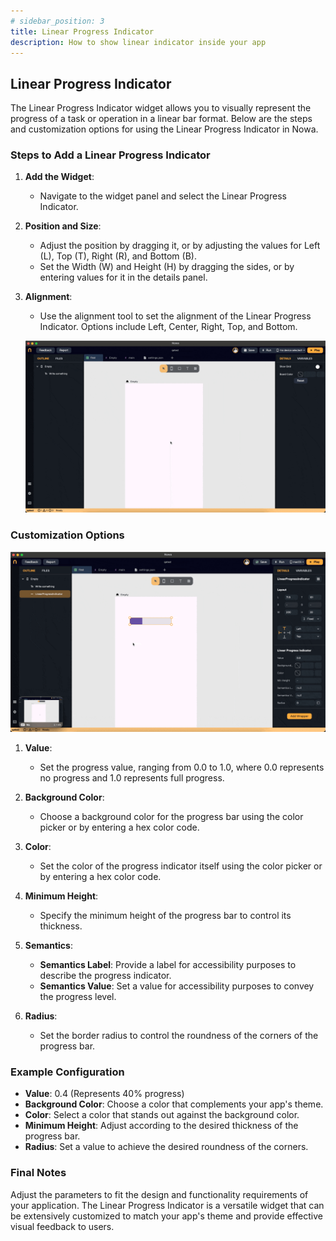 ```yaml
---
# sidebar_position: 3
title: Linear Progress Indicator 
description: How to show linear indicator inside your app
---
```


## Linear Progress Indicator

The Linear Progress Indicator widget allows you to visually represent the progress of a task or operation in a linear bar format. Below are the steps and customization options for using the Linear Progress Indicator in Nowa.

### Steps to Add a Linear Progress Indicator

1. **Add the Widget**:
   - Navigate to the widget panel and select the Linear Progress Indicator.

2. **Position and Size**:
   - Adjust the position by dragging it, or by adjusting the values for Left (L), Top (T), Right (R), and Bottom (B).
   - Set the Width (W) and Height (H) by dragging the sides, or by entering values for it in the details panel.

3. **Alignment**:
   - Use the alignment tool to set the alignment of the Linear Progress Indicator. Options include Left, Center, Right, Top, and Bottom.

   ![](./img/linear-progress/drop_linear.gif)

### Customization Options

   ![](./img/linear-progress/change_height.gif)


1. **Value**:
   - Set the progress value, ranging from 0.0 to 1.0, where 0.0 represents no progress and 1.0 represents full progress.

2. **Background Color**:
   - Choose a background color for the progress bar using the color picker or by entering a hex color code.

3. **Color**:
   - Set the color of the progress indicator itself using the color picker or by entering a hex color code.

4. **Minimum Height**:
   - Specify the minimum height of the progress bar to control its thickness.

5. **Semantics**:
   - **Semantics Label**: Provide a label for accessibility purposes to describe the progress indicator.
   - **Semantics Value**: Set a value for accessibility purposes to convey the progress level.

6. **Radius**:
   - Set the border radius to control the roundness of the corners of the progress bar.

### Example Configuration

- **Value**: 0.4 (Represents 40% progress)
- **Background Color**: Choose a color that complements your app's theme.
- **Color**: Select a color that stands out against the background color.
- **Minimum Height**: Adjust according to the desired thickness of the progress bar.
- **Radius**: Set a value to achieve the desired roundness of the corners.

### Final Notes

Adjust the parameters to fit the design and functionality requirements of your application. The Linear Progress Indicator is a versatile widget that can be extensively customized to match your app's theme and provide effective visual feedback to users.
